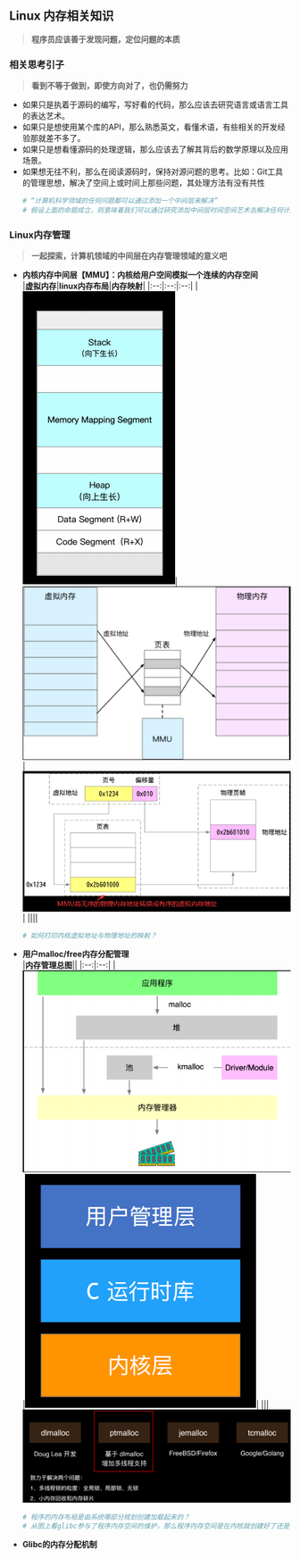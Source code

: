 ## **Linux 内存相关知识**
> **程序员应该善于发现问题，定位问题的本质**

### **相关思考引子**
> **看到不等于做到，即使方向对了，也仍需努力**
- 如果只是执着于源码的编写，写好看的代码，那么应该去研究语言或语言工具的表达艺术。
- 如果只是想使用某个库的API，那么熟悉英文，看懂术语，有些相关的开发经验那就差不多了。
- 如果只是想看懂源码的处理逻辑，那么应该去了解其背后的数学原理以及应用场景。
- 如果想无往不利，那么在阅读源码时，保持对源问题的思考。比如：Git工具的管理思想，解决了空间上或时间上那些问题，其处理方法有没有共性
    ```sh
    # “计算机科学领域的任何问题都可以通过添加一个中间层来解决” 
    # 假设上面的命题成立，则意味着我们可以通过研究添加中间层时间空间艺术去解决任何计算机问题。这样此不是很酷。
    ```

### **Linux内存管理**
> **一起探索，计算机领域的中间层在内存管理领域的意义吧**

- **内核内存中间层【MMU】：内核给用户空间模拟一个连续的内存空间**  
    |**虚拟内存**|**linux内存布局**|**内存映射**|
    |:--:|:--:|:--:|
    |![MemoryLayout](MemoryLayout.png)|![VirtualMemory](./VirtualMemory.png)|![MemoryMap](./MemoryMap.png)|
    ||||
    ```sh
    # 如何打印内核虚拟地址与物理地址的映射？
    ```

- **用户malloc/free内存分配管理**  
    |**内存管理总图**||
    |:--:|:--:|
    |![MallocPic](MallocPic.png)|![MemoryLevel](MemoryLevel.png)|
    |||  
    ![MemoryAlloc](MemoryAlloc.png)
    ```sh
    # 程序的内存布局是由系统哪部分规划创建加载起来的？
    # 从图上看glibc参与了程序内存空间的维护，那么程序内存空间是在内核就创建好了还是在glibc中创建规划布局的？
    ```

- **Glibc的内存分配机制**


